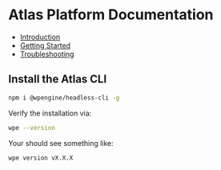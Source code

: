 # Atlas Platform Documentation

- [Introduction](/)
- [Getting Started](/guides/getting-started)
- [Troubleshooting](/guides/troubleshooting)

## Install the Atlas CLI

```bash
npm i @wpengine/headless-cli -g
```

Verify the installation via:

```bash
wpe --version
```

Your should see something like:

```
wpe version vX.X.X
```
